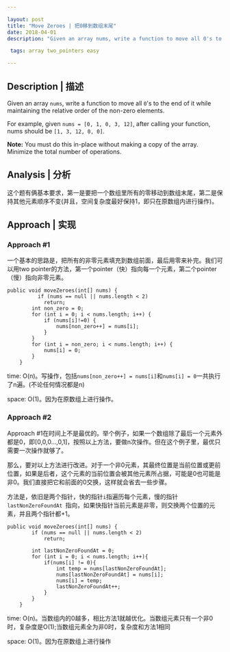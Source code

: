 ```yaml
---

layout: post
title: "Move Zeroes | 把0移到数组末尾"
date: 2018-04-01
description: "Given an array nums, write a function to move all 0's to the end of it while maintaining the relative order of the non-zero elements."

 tags: array two_pointers easy

---
```


## Description | 描述

Given an array `nums`, write a function to move all `0`'s to the end of it while maintaining the relative order of the non-zero elements.

For example, given `nums = [0, 1, 0, 3, 12]`, after calling your function, nums should be `[1, 3, 12, 0, 0]`.

**Note:**
You must do this in-place without making a copy of the array.
Minimize the total number of operations.

## Analysis | 分析

这个题有俩基本要求，第一是要把一个数组里所有的零移动到数组末尾，第二是保持其他元素顺序不变(并且，空间复杂度最好保持1，即只在原数组内进行操作)。

## Approach | 实现

### Approach #1

一个基本的思路是，把所有的非零元素填充到数组前面，最后用零来补完。我们可以用two pointer的方法，第一个pointer（快）指向每一个元素，第二个pointer（慢）指向非零元素。

```
public void moveZeroes(int[] nums) {
          if (nums == null || nums.length < 2)
            return;
        int non_zero = 0;
        for (int i = 0; i < nums.length; i++) {
            if (nums[i]!=0) {
                nums[non_zero++] = nums[i];
            }
        }
        for (int i = non_zero; i < nums.length; i++) {
            nums[i] = 0;
        }
    }
```

time: O(n)。写操作，包括`nums[non_zero++] = nums[i]`和`nums[i] = 0`一共执行了n遍。(不论任何情况都是n)

space: O(1)。因为在原数组上进行操作。

### Approach #2

Approach #1在时间上不是最优的。举个例子，如果一个数组除了最后一个元素外都是0，即[0,0,0...,0,1]，按照以上方法，要做n次操作。但在这个例子里，最优只需要一次操作就够了。

那么，要对以上方法进行改进。对于一个非0元素，其最终位置是当前位置或更前位置，如果是后者，这个元素的当前位置会被其他元素所占据，可能是0也可能是非0。我们直接把它和前面的0交换，这样就会省去一些步骤。

方法是，依旧是两个指针，快的指针`i`指遍历每个元素，慢的指针`lastNonZeroFoundAt `指向，如果快指针当前元素是非零，则交换两个位置的元素，并且两个指针都+1。

```
public void moveZeroes(int[] nums) {
        if (nums == null || nums.length < 2)
            return;

        int lastNonZeroFoundAt = 0;
        for (int i = 0; i < nums.length; i++){
            if(nums[i] != 0){
                int temp = nums[lastNonZeroFoundAt];
                nums[lastNonZeroFoundAt] = nums[i];
                nums[i] = temp;
                lastNonZeroFoundAt++;
            }
        }
    }
```

time: O(n)。当数组内的0越多，相比方法1就越优化。当数组元素只有一个非0时，复杂度是O(1);当数组元素全为非0时，复杂度和方法1相同

space: O(1)。因为在原数组上进行操作
